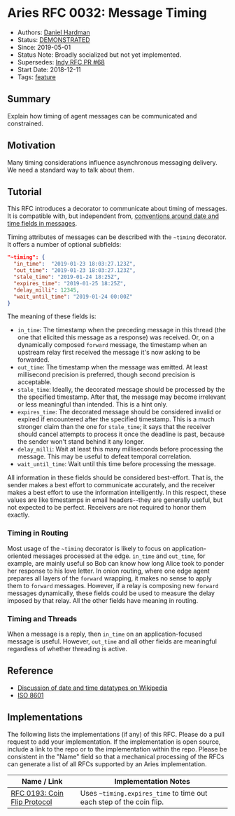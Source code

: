 # Aries RFC 0032: Message Timing

- Authors: [Daniel Hardman](daniel.hardman@gmail.com)
- Status: [DEMONSTRATED](/README.md#demonstrated)
- Since: 2019-05-01
- Status Note: Broadly socialized but not yet implemented. 
- Supersedes: [Indy RFC PR #68](https://github.com/hyperledger/indy-hipe/pull/68)
- Start Date: 2018-12-11
- Tags: [feature](/tags.md#feature)

## Summary

Explain how timing of agent messages can be communicated and constrained.

## Motivation

Many timing considerations influence asynchronous messaging delivery.
We need a standard way to talk about them.

## Tutorial

This RFC introduces a decorator to communicate about timing of messages.
It is compatible with, but independent from, [conventions around date and
time fields in messages](../../concepts/0074-didcomm-best-practices/README.md).

Timing attributes of messages can be described with the `~timing`
decorator. It offers a number of optional subfields:

```JSON
"~timing": {
  "in_time":  "2019-01-23 18:03:27.123Z",
  "out_time": "2019-01-23 18:03:27.123Z",
  "stale_time": "2019-01-24 18:25Z",
  "expires_time": "2019-01-25 18:25Z",
  "delay_milli": 12345,
  "wait_until_time": "2019-01-24 00:00Z"
}
```

The meaning of these fields is:

* `in_time`: The timestamp when the preceding message in this thread
  (the one that elicited this message as a response) was received. Or, on
  a dynamically composed `forward` message, the timestamp when an upstream
  relay first received the message it's now asking to be forwarded.
* `out_time`: The timestamp when the message was emitted. At least millisecond
  precision is preferred, though second precision is acceptable.
* `stale_time`: Ideally, the decorated message should be processed by the
  the specified timestamp. After that, the message may become irrelevant
  or less meaningful than intended. This is a hint only.
* `expires_time`: The decorated message should be considered invalid or
  expired if encountered after the specified timestamp. This is a much
  stronger claim than the one for `stale_time`; it says that the receiver
  should cancel attempts to process it once the deadline is past, because
  the sender won't stand behind it any longer.
* `delay_milli`: Wait at least this many milliseconds before processing
  the message. This may be useful to defeat temporal correlation.
* `wait_until_time`: Wait until this time before processing the message.

All information in these fields should be considered best-effort. That
is, the sender makes a best effort to communicate accurately, and the
receiver makes a best effort to use the information intelligently. In
this respect, these values are like timestamps in email headers--they
are generally useful, but not expected to be perfect. Receivers are not
required to honor them exactly.

### Timing in Routing

Most usage of the `~timing` decorator is likely to focus on application-oriented
messages processed at the edge. `in_time` and `out_time`, for example, are mainly
useful so Bob can know how long Alice took to ponder her response to his love letter.
In onion routing, where one edge agent prepares all layers of the `forward` wrapping,
it makes no sense to apply them to `forward` messages. However, if a relay is
composing new `forward` messages dynamically, these fields could be used to measure
the delay imposed by that relay. All the other fields have meaning in routing.

### Timing and Threads

When a message is a reply, then `in_time` on an application-focused message is
useful. However, `out_time` and all other fields are meaningful regardless of
whether threading is active.

## Reference

- [Discussion of date and time datatypes on Wikipedia](https://en.wikipedia.org/wiki/System_time)
- [ISO 8601](https://de.wikipedia.org/wiki/ISO_8601)

## Implementations

The following lists the implementations (if any) of this RFC. Please do a pull request to add your implementation. If the implementation is open source, include a link to the repo or to the implementation within the repo. Please be consistent in the "Name" field so that a mechanical processing of the RFCs can generate a list of all RFCs supported by an Aries implementation.

Name / Link | Implementation Notes
--- | ---
[RFC 0193: Coin Flip Protocol](../0193-coin-flip/README.md) | Uses `~timing.expires_time` to time out each step of the coin flip.
